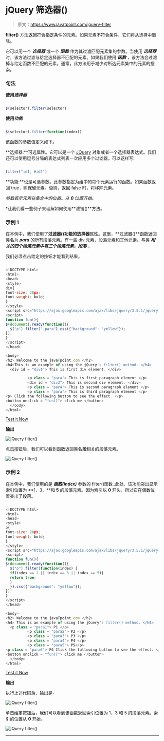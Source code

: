 # jQuery 筛选器()

> 原文：<https://www.javatpoint.com/jquery-filter>

**filter()** 方法返回符合指定条件的元素。如果元素不符合条件，它们将从选择中删除。

它可以用一个 ***选择器*** 或一个 ***函数*** 作为其过滤匹配元素集的参数。当使用 ***选择器*** 时，该方法过滤与给定选择器不匹配的元素。如果我们使用 ***函数*** ，该方法会过滤掉与给定函数不匹配的元素。通常，此方法用于减少对所选元素集中的元素的搜索。

### 句法

**使用*选择器***

```js

$(selector).filter(selector)

```

**使用*功能***

```js

$(selector).filter(function(index))

```

该函数的参数值定义如下。

**选择器:**可选属性。它可以是一个 [JQuery](https://www.javatpoint.com/jquery-tutorial) 对象或者一个选择器表达式。我们还可以使用逗号分隔的表达式列表一次应用多个过滤器。可以这样写:

```js

filter("id1, #id2")

```

**功能:**也是可选参数。此参数指定为组中的每个元素运行的函数。如果函数返回 true，则保留元素。否则，返回 false 时，将移除元素。

*参数表示元素在集合中的位置。从 **0** 位置开始。*

 *让我们看一些例子来理解如何使用**滤镜()**方法。

### 示例 1

在本例中，我们使用了**过滤器()**功能的**选择器**属性。这里，**过滤器()**函数返回类名为 ***para*** 的所有段落元素。有一些 div 元素，段落元素和其他元素。与类 ***相关的四个段落元素中有三个段落元素，段落*** 。

我们必须点击给定的按钮才能看到结果。

```js

<!DOCTYPE html>
<html>
<head>
<style>
div{
font-size: 20px;
font-weight: bold;
}
</style>
<script src="https://ajax.googleapis.com/ajax/libs/jquery/3.5.1/jquery.min.js"></script>
<script>
function fun(){
$(document).ready(function(){
  $("p").filter(".para").css({"background": "yellow"});
});
}
</script>
</head>

<body> 
<h2> Welcome to the javaTpoint.com </h2>   
<h4>This is an example of using the jQuery's filter() method. </h4>
  <div id = "div1"> This is first div element. </div>

          <p class = "para"> This is first paragraph element </p>
		  <div id = "div2"> This is second div element. </div>
		  <p class = "para"> This is second paragraph element </p>
		  <p class = "para"> This is third paragraph element </p>
<p> Click the following button to see the effect. </p>
<button onclick = "fun()"> click me </button>
  </body>
</html>

```

[Test it Now](https://www.javatpoint.com/oprweb/test.jsp?filename=jquery-filter1)

**输出**

![jQuery filter()](img/0c04c7b5f01e186bf91f15a31670b490.png)

点击按钮后，我们可以看到函数返回类名**段**相关的段落元素。

![jQuery filter()](img/6f2402d001b2e1084b80412ea33feeae.png)

### 示例 2

在本例中，我们使用的是 ***函数(index)*** 参数的 filter()函数..此处，该功能突出显示索引位置为 **1、3、**和 **5** 的段落元素。因为索引以 **0** 开头，所以它在偶数位置突出了段落。

```js

<!DOCTYPE html>
<html>
<head>
<style>
p{
font-size: 20px;
font-weight: bold;
}
</style>
<script src="https://ajax.googleapis.com/ajax/libs/jquery/3.5.1/jquery.min.js"></script>
<script>
function fun(){
$(document).ready(function(){
  $("p").filter(function(index) {
  if(index == 1 || index == 3 || index == 5){
  return true;
  }
  }).css({"background": "yellow"});
});
}
</script>
</head>

<body> 
<h2> Welcome to the javaTpoint.com </h2>   
<h4> This is an example of using the jQuery's filter() method. </h4>
  <p class = "para1"> P1 </p>
          <p class = "para2"> P2 </p>
		  <p class = "para3"> P3 </p>
		  <p class = "para4"> P4 </p>
		  <p class = "para5"> P5</p>
<p class = "para6"> P6 Click the following button to see the effect. </p>
<button onclick = "fun()"> click me </button>
  </body>
</html>

```

[Test it Now](https://www.javatpoint.com/oprweb/test.jsp?filename=jquery-filter2)

**输出**

执行上述代码后，输出是-

![jQuery filter()](img/96dfe8bc3c7219a207d3dd4c66efe3d5.png)

单击给定按钮后，我们可以看到该函数返回索引位置为 1、3 和 5 的段落元素。索引的位置从 **0** 开始。

![jQuery filter()](img/940248c2311b99be529f5dde703446bb.png)

* * **